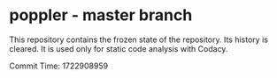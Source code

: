 # poppler - master branch

This repository contains the frozen state of the repository.
Its history is cleared. It is used only for static code
analysis with Codacy.

Commit Time: 1722908959